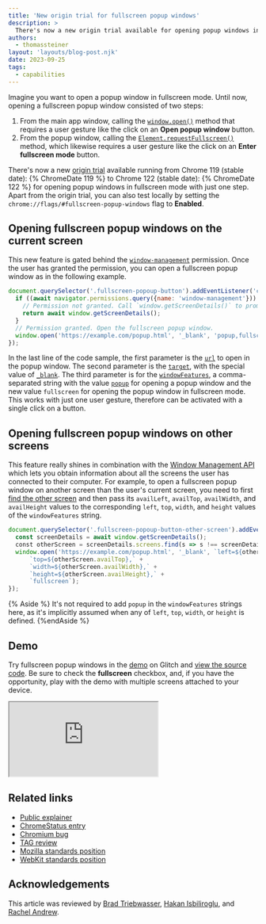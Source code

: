 ```yaml
---
title: 'New origin trial for fullscreen popup windows'
description: >
  There's now a new origin trial available for opening popup windows in fullscreen mode with just one step.
authors:
  - thomassteiner
layout: 'layouts/blog-post.njk'
date: 2023-09-25
tags:
  - capabilities
---
```


Imagine you want to open a popup window in fullscreen mode. Until now, opening a
fullscreen popup window consisted of two steps:

1. From the main app window, calling the
    [`window.open()`](https://developer.mozilla.org/docs/Web/API/Window/open)
    method that requires a user gesture like the click on an **Open popup
    window** button.
1. From the popup window, calling the
    [`Element.requestFullscreen()`](https://developer.mozilla.org/es/docs/Web/API/Element/requestFullscreen)
    method, which likewise requires a user gesture like the click on an **Enter
    fullscreen mode** button.

There's now a new
[origin trial](/docs/web-platform/origin-trials/)
available running from Chrome 119 (stable date): {% ChromeDate 119 %} to Chrome
122 (stable date): {% ChromeDate 122 %} for opening popup windows in fullscreen
mode with just one step. Apart from the origin trial, you can also test locally
by setting the `chrome://flags/#fullscreen-popup-windows` flag to **Enabled**.

## Opening fullscreen popup windows on the current screen

This new feature is gated behind the
[`window-management`](/articles/window-management/#the-window-management-permission)
permission. Once the user has granted the permission, you can open a fullscreen
popup window as in the following example.

```js
document.querySelector('.fullscreen-popoup-button').addEventListener('click', (e) => {
  if ((await navigator.permissions.query({name: 'window-management'})).state !== 'granted') {
    // Permission not granted. Call `window.getScreenDetails()` to prompt.
    return await window.getScreenDetails();
  }
  // Permission granted. Open the fullscreen popup window.
  window.open('https://example.com/popup.html', '_blank', 'popup,fullscreen');
});
```

In the last line of the code sample, the first parameter is the
[`url`](https://developer.mozilla.org/docs/Web/API/Window/open#url) to
open in the popup window. The second parameter is the
[`target`](https://developer.mozilla.org/docs/Web/API/Window/open#target),
with the special value of
[`_blank`](https://developer.mozilla.org/docs/Web/HTML/Element/a#target).
The third parameter is for the
[`windowFeatures`](https://developer.mozilla.org/docs/Web/API/Window/open#windowfeatures),
a comma-separated string with the value
[`popup`](https://developer.mozilla.org/docs/Web/API/Window/open) for
opening a popup window and the new value `fullscreen` for opening the popup
window in fullscreen mode. This works with just one user gesture, therefore can
be activated with a single click on a button.

## Opening fullscreen popup windows on other screens

This feature really shines in combination with the
[Window Management API](/articles/window-management/)
which lets you obtain information about all the screens the user has connected
to their computer. For example, to open a fullscreen popup window on another
screen than the user's current screen, you need to first
[find the other screen](/articles/window-management/#the-getscreendetails-method)
and then pass its `availLeft`, `availTop`, `availWidth`, and `availHeight`
values to the corresponding `left`, `top`, `width`, and `height` values of the
`windowFeatures` string.

```js
document.querySelector('.fullscreen-popoup-button-other-screen').addEventListener('click', (e) => {
  const screenDetails = await window.getScreenDetails();
  ​​const otherScreen = screenDetails.screens.find(s => s !== screenDetails.currentScreen);
  window.open('https://example.com/popup.html', '_blank', `left=${otherScreen.availLeft},` +
      `top=${otherScreen.availTop},` +
      `width=${otherScreen.availWidth},` +
      `height=${otherScreen.availHeight},` +
      `fullscreen`);
});
```

{% Aside %}
​​It's not required to add `popup` in the `windowFeatures` strings here, as it's
implicitly assumed when any of `left`, `top`, `width`, or `height` is defined.
{%endAside %}

## Demo

Try fullscreen popup windows in the
[demo](https://michaelwasserman.github.io/window-placement-demo/) on Glitch and
[view the source code](https://github.com/michaelwasserman/window-placement-demo/).
Be sure to check the **fullscreen** checkbox, and, if you have the opportunity,
play with the demo with multiple screens attached to your device.

<iframe src="https://michaelwasserman.github.io/window-placement-demo/" allow="window-management"></iframe>

## Related links

- [Public explainer](https://github.com/bradtriebwasser/fullscreen-popup/blob/main/EXPLAINER.md)
- [ChromeStatus entry](https://chromestatus.com/feature/6002307972464640)
- [Chromium bug](https://bugs.chromium.org/p/chromium/issues/detail?id=1142516)
- [TAG review](https://github.com/w3ctag/design-reviews/issues/840)
- [Mozilla standards position](https://github.com/mozilla/standards-positions/issues/714)
- [WebKit standards position](https://github.com/WebKit/standards-positions/issues/101)

## Acknowledgements

This article was reviewed by [Brad
Triebwasser](https://www.linkedin.com/in/bradtriebwasser), [Hakan
Isbiliroglu](https://www.linkedin.com/in/hakan-isbiliroglu), and [Rachel
Andrew](https://rachelandrew.co.uk/).
